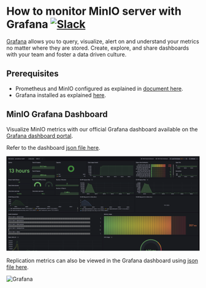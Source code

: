 # How to monitor MinIO server with Grafana [![Slack](https://slack.min.io/slack?type=svg)](https://slack.min.io)

[Grafana](https://grafana.com/) allows you to query, visualize, alert on and understand your metrics no matter where they are stored. Create, explore, and share dashboards with your team and foster a data driven culture.

## Prerequisites

- Prometheus and MinIO configured as explained in [document here](https://github.com/memoio/minioblob/master/docs/metrics/prometheus/README.md).
- Grafana installed as explained [here](https://grafana.com/grafana/download).

## MinIO Grafana Dashboard

Visualize MinIO metrics with our official Grafana dashboard available on the [Grafana dashboard portal](https://grafana.com/grafana/dashboards/13502).

Refer to the dashboard [json file here](https://raw.githubusercontent.com/minio/minio/master/docs/metrics/prometheus/grafana/minio-overview.json).

![Grafana](https://raw.githubusercontent.com/minio/minio/master/docs/metrics/prometheus/grafana/grafana-minio.png)

Replication metrics can also be viewed in the Grafana dashboard using [json file here](https://raw.githubusercontent.com/minio/minio/master/docs/metrics/prometheus/grafana/minio-replication.json).

![Grafana](https://raw.githubusercontent.com/minio/minio/master/docs/metrics/prometheus/grafana/grafana-replication.png)
